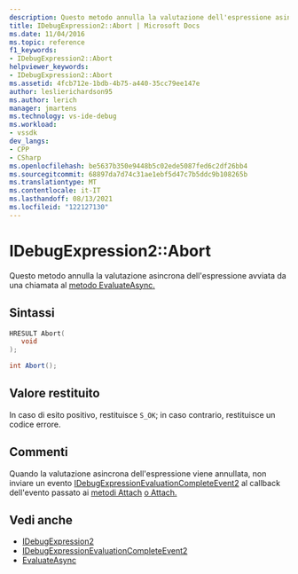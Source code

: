 ```yaml
---
description: Questo metodo annulla la valutazione dell'espressione asincrona avviata da una chiamata al metodo EvaluateAsync).
title: IDebugExpression2::Abort | Microsoft Docs
ms.date: 11/04/2016
ms.topic: reference
f1_keywords:
- IDebugExpression2::Abort
helpviewer_keywords:
- IDebugExpression2::Abort
ms.assetid: 4fcb712e-1bdb-4b75-a440-35cc79ee147e
author: leslierichardson95
ms.author: lerich
manager: jmartens
ms.technology: vs-ide-debug
ms.workload:
- vssdk
dev_langs:
- CPP
- CSharp
ms.openlocfilehash: be5637b350e9448b5c02ede5087fed6c2df26bb4
ms.sourcegitcommit: 68897da7d74c31ae1ebf5d47c7b5ddc9b108265b
ms.translationtype: MT
ms.contentlocale: it-IT
ms.lasthandoff: 08/13/2021
ms.locfileid: "122127130"
---
```

# <a name="idebugexpression2abort"></a>IDebugExpression2::Abort
Questo metodo annulla la valutazione asincrona dell'espressione avviata da una chiamata al [metodo EvaluateAsync.](../../../extensibility/debugger/reference/idebugexpression2-evaluateasync.md)

## <a name="syntax"></a>Sintassi

```cpp
HRESULT Abort(
   void
);
```

```csharp
int Abort();
```

## <a name="return-value"></a>Valore restituito
 In caso di esito positivo, restituisce `S_OK`; in caso contrario, restituisce un codice errore.

## <a name="remarks"></a>Commenti
 Quando la valutazione asincrona dell'espressione viene annullata, non inviare un evento [IDebugExpressionEvaluationCompleteEvent2](../../../extensibility/debugger/reference/idebugexpressionevaluationcompleteevent2.md) al callback dell'evento passato ai [metodi Attach](../../../extensibility/debugger/reference/idebugprogram2-attach.md) [o Attach.](../../../extensibility/debugger/reference/idebugengine2-attach.md)

## <a name="see-also"></a>Vedi anche
- [IDebugExpression2](../../../extensibility/debugger/reference/idebugexpression2.md)
- [IDebugExpressionEvaluationCompleteEvent2](../../../extensibility/debugger/reference/idebugexpressionevaluationcompleteevent2.md)
- [EvaluateAsync](../../../extensibility/debugger/reference/idebugexpression2-evaluateasync.md)
